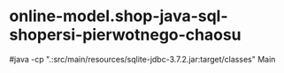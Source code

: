 # online-model.shop-java-sql-shopersi-pierwotnego-chaosu

#java -cp ".:src/main/resources/sqlite-jdbc-3.7.2.jar:target/classes" Main

